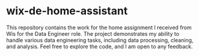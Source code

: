 # wix-de-home-assistant
This repository contains the work for the home assignment I received from Wis for the Data Engineer role. The project demonstrates my ability to handle various data engineering tasks, including data processing, cleaning, and analysis. Feel free to explore the code, and I am open to any feedback.
